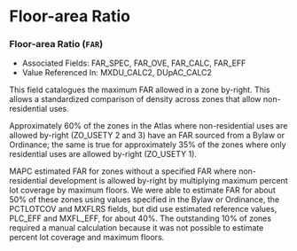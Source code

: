 # Floor-area Ratio

### Floor-area Ratio \(`FAR`\) 

* Associated Fields: FAR\_SPEC, FAR\_OVE, FAR\_CALC, FAR\_EFF 
* Value Referenced In: MXDU\_CALC2, DUpAC\_CALC2 

This field catalogues the maximum FAR allowed in a zone by-right. This allows a standardized comparison of density across zones that allow non-residential uses.  

Approximately 60% of the zones in the Atlas where non-residential uses are allowed by-right \(ZO\_USETY 2 and 3\) have an FAR sourced from a Bylaw or Ordinance; the same is true for approximately 35% of the zones where only residential uses are allowed by-right \(ZO\_USETY 1\). 

MAPC estimated FAR for zones without a specified FAR where non-residential development is allowed by-right by multiplying maximum percent lot coverage by maximum floors. We were able to estimate FAR for about 50% of these zones using values specified in the Bylaw or Ordinance, the PCTLOTCOV and MXFLRS fields, but did use estimated reference values, PLC\_EFF and MXFL\_EFF, for about 40%. The outstanding 10% of zones required a manual calculation because it was not possible to estimate percent lot coverage and maximum floors.    

